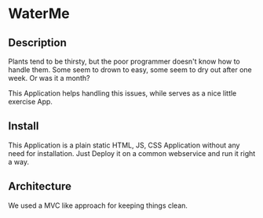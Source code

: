 # WaterMe
## Description
 Plants tend to be thirsty, but the poor programmer doesn't know how to handle them.
 Some seem to drown to easy, some seem to dry out after one week. Or was it a month?

 This Application helps handling this issues, while serves as a nice little exercise App.

## Install
This Application is a plain static HTML, JS, CSS Application without any need for installation. Just Deploy it on a common webservice and run it right a way.

## Architecture
We used a MVC like approach for keeping things clean.
